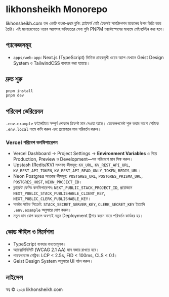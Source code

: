 # likhonsheikh Monorepo

likhonsheikh.com হল একটি বাংলা-প্রথম ব্লগিং প্ল্যাটফর্ম যেটি টেকসই সাবস্ক্রিপশন মডেলের উপর ভিত্তি করে তৈরি। এই মনোরেপোতে ওয়েব অ্যাপসহ ভবিষ্যতের সেবা গুলি PNPM ওয়ার্কস্পেসের মাধ্যমে মেইনটেইন করা হবে।

## প্যাকেজসমূহ

- `apps/web-app`: Next.js (TypeScript) ভিত্তিক গ্রাহকমুখী ওয়েব অ্যাপ যেখানে Geist Design System ও TailwindCSS ব্যবহার করা হয়েছে।

## দ্রুত শুরু

```bash
pnpm install
pnpm dev
```

## পরিবেশ ভেরিয়েবল

`.env.example` ফাইলটিতে সম্পূর্ণ লোকাল ডিফল্ট মান দেওয়া আছে। ডেভেলপমেন্ট শুরু করার আগে সেটিকে `.env.local` নামে কপি করুন এবং প্রয়োজনে মান পরিবর্তন করুন।

### Vercel পরিবেশ কনফিগারেশন

- Vercel Dashboard → Project Settings → **Environment Variables** এ গিয়ে Production, Preview ও Development—সব পরিবেশে মান সিঙ্ক করুন।
- Upstash (Redis/KV) সংক্রান্ত কীসমূহ: `KV_URL`, `KV_REST_API_URL`, `KV_REST_API_TOKEN`, `KV_REST_API_READ_ONLY_TOKEN`, `REDIS_URL`।
- Neon Postgres সংক্রান্ত কীসমূহ: `POSTGRES_URL`, `POSTGRES_PRISMA_URL`, `POSTGRES_HOST`, `NEON_PROJECT_ID`।
- ক্লায়েন্ট ফেসিং কনফিগারেশন: `NEXT_PUBLIC_STACK_PROJECT_ID`, প্রয়োজনে `NEXT_PUBLIC_STACK_PUBLISHABLE_CLIENT_KEY`, `NEXT_PUBLIC_CLERK_PUBLISHABLE_KEY`।
- সার্ভার সাইড সিক্রেট: `STACK_SECRET_SERVER_KEY`, `CLERK_SECRET_KEY` ইত্যাদি `.env.example` অনুসারে যোগ করুন।
- নতুন মান যোগ করলে অবশ্যই নতুন Deployment ট্রিগার করুন যাতে পরিবর্তন কার্যকর হয়।

## কোড স্টাইল ও নির্দেশনা

- TypeScript ব্যবহার বাধ্যতামূলক।
- অ্যাক্সেসিবিলিটি (WCAG 2.1 AA) মান বজায় রাখতে হবে।
- পারফরম্যান্স মেট্রিক: LCP < 2.5s, FID < 100ms, CLS < 0.1।
- Geist Design System অনুসারে UI গঠন করুন।

## লাইসেন্স

স্বত্ব © ২০২৪ likhonsheikh.com
